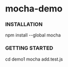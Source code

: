 # mocha-demo

### INSTALLATION
npm install --global mocha

### GETTING STARTED
cd demo1
mocha add.test.js